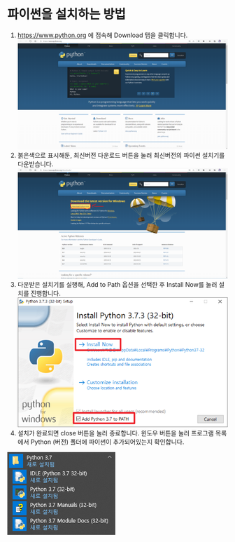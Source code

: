 # 파이썬을 설치하는 방법
1. https://www.python.org 에 접속해 Download 탭을 클릭합니다.
![screenshot1](./pythonorg01.png)
2. 붉은색으로 표시해둔, 최신버전 다운로드 버튼을 눌러 최신버전의 파이썬 설치기를 다운받습니다.
![screenshot2](./pythonorg02-download.png)
3. 다운받은 설치기를 실행해, Add to Path 옵션을 선택한 후 Install Now를 눌러 설치를 진행합니다.
![screenshot3](./pythonorg03-install.png)
4. 설치가 완료되면 close 버튼을 눌러 종료합니다. 윈도우 버튼을 눌러 프로그램 목록에서 Python (버전) 폴더에 파이썬이 추가되어있는지 확인합니다.

![screenshot3](./pythonorg04-check.png)